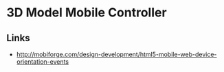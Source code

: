 # 3D Model Mobile Controller

## Links

* http://mobiforge.com/design-development/html5-mobile-web-device-orientation-events
